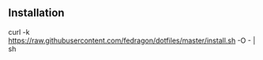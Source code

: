 ## Installation 

curl -k https://raw.githubusercontent.com/fedragon/dotfiles/master/install.sh -O - | sh


